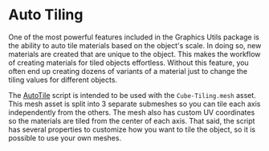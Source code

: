 # Auto Tiling

One of the most powerful features included in the Graphics Utils package is the ability to auto tile materials based on the object's scale. In doing so, new materials are created that are unique to the object. This makes the workflow of creating materials for tiled objects effortless. Without this feature, you often end up creating dozens of variants of a material just to change the tiling values for different objects.

The [AutoTile](xref:Zigurous.Graphics.AutoTile) script is intended to be used with the `Cube-Tiling.mesh` asset. This mesh asset is split into 3 separate submeshes so you can tile each axis independently from the others. The mesh also has custom UV coordinates so the materials are tiled from the center of each axis. That said, the script has several properties to customize how you want to tile the object, so it is possible to use your own meshes.
